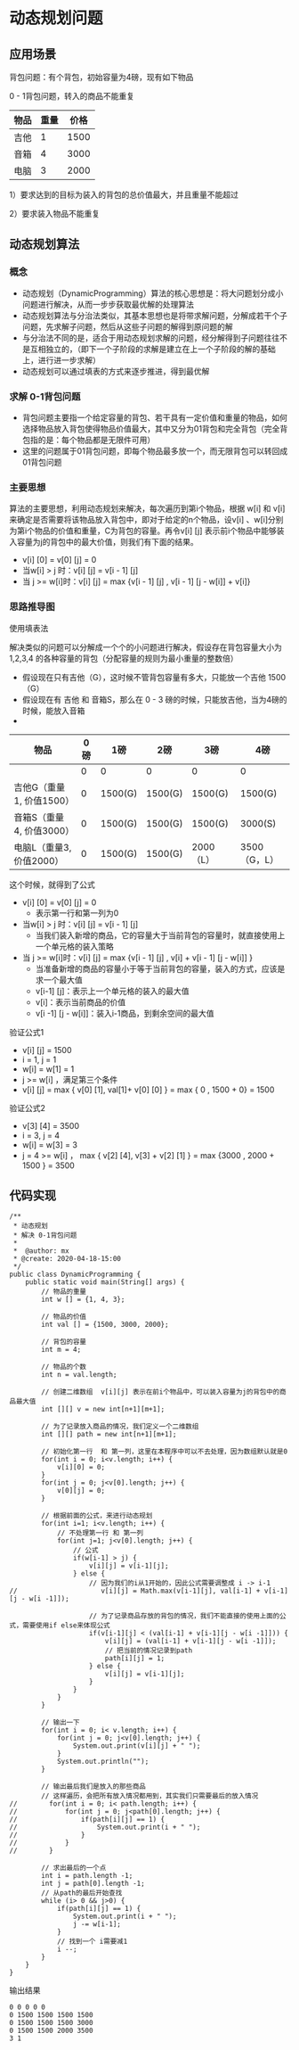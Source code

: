 # 动态规划问题

## 应用场景

背包问题：有个背包，初始容量为4磅，现有如下物品

0 - 1背包问题，转入的商品不能重复

| 物品 | 重量 | 价格 |
| ---- | ---- | ---- |
| 吉他 | 1    | 1500 |
| 音箱 | 4    | 3000 |
| 电脑 | 3    | 2000 |

1）要求达到的目标为装入的背包的总价值最大，并且重量不能超过

2）要求装入物品不能重复



## 动态规划算法

### 概念

- 动态规划（DynamicProgramming）算法的核心思想是：将大问题划分成小问题进行解决，从而一步步获取最优解的处理算法
- 动态规划算法与分治法类似，其基本思想也是将带求解问题，分解成若干个子问题，先求解子问题，然后从这些子问题的解得到原问题的解
- 与分治法不同的是，适合于用动态规划求解的问题，经分解得到子问题往往不是互相独立的，（即下一个子阶段的求解是建立在上一个子阶段的解的基础上，进行进一步求解）
- 动态规划可以通过填表的方式来逐步推进，得到最优解

### 求解 0-1背包问题

- 背包问题主要指一个给定容量的背包、若干具有一定价值和重量的物品，如何选择物品放入背包使得物品价值最大，其中又分为01背包和完全背包（完全背包指的是：每个物品都是无限件可用）
- 这里的问题属于01背包问题，即每个物品最多放一个，而无限背包可以转回成01背包问题

### 主要思想

算法的主要思想，利用动态规划来解决，每次遍历到第i个物品，根据 w[i] 和 v[i] 来确定是否需要将该物品放入背包中，即对于给定的n个物品，设v[i] 、w[i]分别为第i个物品的价值和重量，C为背包的容量。再令v[i] [j] 表示前i个物品中能够装入容量为j的背包中的最大价值，则我们有下面的结果。

- v[i] [0] = v[0] [j] = 0
- 当w[i] > j 时：v[i] [j] = v[i - 1] [j] 
- 当 j >= w[i]时：v[i] [j]  = max {v[i - 1] [j] , v[i - 1] [j - w[i]] + v[i]}

### 思路推导图

使用填表法

解决类似的问题可以分解成一个个的小问题进行解决，假设存在背包容量大小为1,2,3,4 的各种容量的背包（分配容量的规则为最小重量的整数倍）

- 假设现在只有吉他（G），这时候不管背包容量有多大，只能放一个吉他 1500（G）
- 假设现在有 吉他 和 音箱S，那么在 0 - 3 磅的时候，只能放吉他，当为4磅的时候，能放入音箱
- 

| 物品                     | 0磅  | 1磅     | 2磅     | 3磅       | 4磅          |
| ------------------------ | ---- | ------- | ------- | --------- | ------------ |
|                          | 0    | 0       | 0       | 0         | 0            |
| 吉他G（重量1, 价值1500） | 0    | 1500(G) | 1500(G) | 1500(G)   | 1500(G)      |
| 音箱S（重量4, 价值3000） | 0    | 1500(G) | 1500(G) | 1500(G)   | 3000(S)      |
| 电脑L（重量3, 价值2000） | 0    | 1500(G) | 1500(G) | 2000（L） | 3500（G，L） |

这个时候，就得到了公式

- v[i] [0] = v[0] [j] = 0
  - 表示第一行和第一列为0
- 当w[i] > j 时：v[i] [j] = v[i - 1] [j] 
  - 当我们装入新增的商品，它的容量大于当前背包的容量时，就直接使用上一个单元格的装入策略
- 当 j >= w[i]时：v[i] [j]  = max {v[i - 1] [j] ,  v[i] + v[i - 1] [j - w[i]] }
  - 当准备新增的商品的容量小于等于当前背包的容量，装入的方式，应该是求一个最大值
  - v[i-1] [j]：表示上一个单元格的装入的最大值
  - v[i]：表示当前商品的价值
  - v[i -1] [j - w[i]]：装入i-1商品，到剩余空间的最大值



验证公式1

- v[i] [j]  = 1500
- i = 1, j = 1
- w[i]  = w[1] = 1
- j >= w[i] ，满足第三个条件
- v[i] [j] = max { v[0] [1], val[1]+ v[0] [0] } = max { 0 , 1500 + 0}  = 1500



验证公式2

- v[3] [4] = 3500
- i = 3, j = 4
- w[i] = w[3] = 3 
- j = 4 >= w[i] ， max { v[2] [4],  v[3] + v[2] [1] } = max {3000 , 2000 + 1500 }  = 3500



## 代码实现

```
/**
 * 动态规划
 * 解决 0-1背包问题
 *
 *  @author: mx
 * @create: 2020-04-18-15:00
 */
public class DynamicProgramming {
    public static void main(String[] args) {
        // 物品的重量
        int w [] = {1, 4, 3};

        // 物品的价值
        int val [] = {1500, 3000, 2000};

        // 背包的容量
        int m = 4;

        // 物品的个数
        int n = val.length;

        // 创建二维数组  v[i][j] 表示在前i个物品中，可以装入容量为j的背包中的商品最大值
        int [][] v = new int[n+1][m+1];

        // 为了记录放入商品的情况，我们定义一个二维数组
        int [][] path = new int[n+1][m+1];

        // 初始化第一行  和 第一列，这里在本程序中可以不去处理，因为数组默认就是0
        for(int i = 0; i<v.length; i++) {
            v[i][0] = 0;
        }
        for(int j = 0; j<v[0].length; j++) {
            v[0][j] = 0;
        }

        // 根据前面的公式，来进行动态规划
        for(int i=1; i<v.length; i++) {
            // 不处理第一行 和 第一列
            for(int j=1; j<v[0].length; j++) {
                // 公式
                if(w[i-1] > j) {
                    v[i][j] = v[i-1][j];
                } else {
                    // 因为我们的i从1开始的，因此公式需要调整成 i -> i-1
//                     v[i][j] = Math.max(v[i-1][j], val[i-1] + v[i-1][j - w[i -1]]);

                    // 为了记录商品存放的背包的情况，我们不能直接的使用上面的公式，需要使用if else来体现公式
                    if(v[i-1][j] < (val[i-1] + v[i-1][j - w[i -1]])) {
                        v[i][j] = (val[i-1] + v[i-1][j - w[i -1]]);
                        // 把当前的情况记录到path
                        path[i][j] = 1;
                    } else {
                        v[i][j] = v[i-1][j];
                    }
                }
            }
        }

        // 输出一下
        for(int i = 0; i< v.length; i++) {
            for(int j = 0; j<v[0].length; j++) {
                System.out.print(v[i][j] + " ");
            }
            System.out.println("");
        }

        // 输出最后我们是放入的那些商品
        // 这样遍历，会把所有放入情况都用到，其实我们只需要最后的放入情况
//        for(int i = 0; i< path.length; i++) {
//            for(int j = 0; j<path[0].length; j++) {
//                if(path[i][j] == 1) {
//                    System.out.print(i + " ");
//                }
//            }
//        }

        // 求出最后的一个点
        int i = path.length -1;
        int j = path[0].length -1;
        // 从path的最后开始查找
        while (i> 0 && j>0) {
            if(path[i][j] == 1) {
                System.out.print(i + " ");
                j -= w[i-1];
            }
            // 找到一个 i需要减1
            i --;
        }
    }
}
```

输出结果

```
0 0 0 0 0 
0 1500 1500 1500 1500 
0 1500 1500 1500 3000 
0 1500 1500 2000 3500 
3 1 
```

